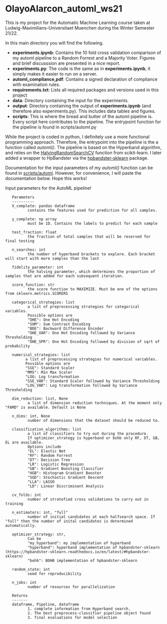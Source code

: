 # OlayoAlarcon_automl_ws21
This is my project for the Automatic Machine Learning course taken at Ludwig-Maximilians-Universitaet Muenchen during the Winter Semester 21/22.  

In this main directory you will find the following.

+ **experiments.ipynb**: Contains the 10 fold cross validation comparison of my automl pipeline to a Random Forrest and a Majority Voter. Figures and brief discusssion are presented in a nice report.
+ **experiments.py**: The code is the same as in **experiments.ipynb**, it simply makes it easier to run on a server.
+ **automl_compliance,pdf**: Contains a signed declaration of compliance with examination rules.
+ **requirements.txt**: Lists all required packages and versions used in this project
+ **data**: Directory containing the input for the experiments. 
+ **output**: Directory containing the output of **experiments.ipynb** (and therefore also experiments.py). This includes data tables and figures.
+ **scripts**: This is where the bread and butter of the automl pipeline is. Every script here contributes to the pipeline. The entrypoint function for the pipeline is found in scripts/automl.py

While the project is coded in python, I definitely use a more functional programming approach. Therefore, the entrypoint into the pipeline is the a function called *automl()*. The pipeline is based on the Hyperband algorithm, and relies on the [HalvingRandomSearchCV](https://scikit-learn.org/stable/modules/generated/sklearn.model_selection.HalvingRandomSearchCV.html#sklearn.model_selection.HalvingRandomSearchCV) function from scikit-learn. I later added a wrapper to HpBandster via the [hpbandster-sklearn](https://hpbandster-sklearn.readthedocs.io/en/latest/) package.   
  
Documentation for the input parameters of my *automl()* function can be found in [scripts/automl](scripts/automl). However, for convenience, I will paste the documentation below. Hope this works!  
  
Input parameters for the AutoML pipeline!

       Parameters
       ----------
       X_complete: pandas dataframe 
              contains the features used for prediction for all samples.
       
       y_complete: np array 
              must be 1D. Contains the labels to predict for each sample
       
       test_fraction: float
              the fraction of total samples that will be reserved for final testing
       
       n_searches: int
              the number of hyperband brackets to explore. Each bracket will start with more samples than the last
       
       fidelity_parameter: int
              the halving parameter, which determines the proportion of samples that are added for each subsequent iteration.
       
       score_function: str 
              the score function to MAXIMIZE. Must be one of the options from sklearn.metrics.SCORERS
       
       categorical_strategies: list
              a list of preprocessing strategies for categorical variables.
              Possible options are
              "OHE": One Hot Encoding
              "SUM": Sum Contrast Encoding
              "BDE": Backward Difference Encoder
              "OHE_VAR": One Hot Encoding followed by Variance Thresholding
              "OHE_SPR": One Hot Encoding followed by division of sqrt of probability

       numerical_strategies: list
             a list of preprocessing strategies for numerical variables. 
             Possible options are
             "SSE": Standard Scaler
             "MMS": Min Max Scaler
             "LOG: Log transformation
             "SSE_VAR": Standard Scaler followed by Variance Thresholding
             "LOG_VAR": Log transformation followed by Variance Thresholding
       
       dim_reduction: list, None
              a list of dimension reduction techniques. At the moment only "FAMD" is available. Default is None
       
       n_dims: int, None
              number of dimensions that the dataset should be reduced to.
       
       classification_algorithms: list
              a list of classifiers to try out during the procedure.
              If optimizer_strategy is hyperband or bohb only RF, DT, GB, EL are available.
              Options include
              "EL": Elastic Net
              "RF": Random Forrest
              "DT": Decision Tree
              "LR": Logistic Regression
              "GB": Gradient Boosting Classifier
              "HGB": Histogram Gradient Booster
              "SGD": Stochastic Gradient Descent
              "LLA": LASSO
              "LD": Linear Discriminant Analysis
       
       cv_folds: int
              number of stratefied cross validations to carry out in training
       
       n_estimators: int, "full"
              number of initial candidates at each halfsearch space. If "full" then the number of inital candidates is determined automatically.
       
       optimizer_strategy: str,
              Can be
              "my_hyperband": my implementation of hyperband
              "hyperband": hyperband implementation of hpbandster-sklearn (https://hpbandster-sklearn.readthedocs.io/en/latest/#hpbandster-sklearn)
              "bohb": BOHB implementation of hpbandster-sklearn
       
       random_state: int
              seed for reproducibility
       
       n_jobs: int
              number of resources for parallelization
       
       Returns
       -------
       dataframe, Pipeline, dataframe
              1. complete information from Hyperband search. 
              2. The best preprocess-classifier pipeline object found
              3. final evaluations for model selection
